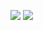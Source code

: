 ![](https://github-readme-stats.vercel.app/api?username=SuperSandyman&count_private=true&show_icons=true&theme=dracula)
![](https://github-readme-stats.vercel.app/api/top-langs/?username=SuperSandyman&layout=compact&theme=dracula)


